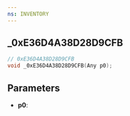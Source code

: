 ```yaml
---
ns: INVENTORY
---
```

## _0xE36D4A38D28D9CFB

```c
// 0xE36D4A38D28D9CFB
void _0xE36D4A38D28D9CFB(Any p0);
```

## Parameters
* **p0**:
